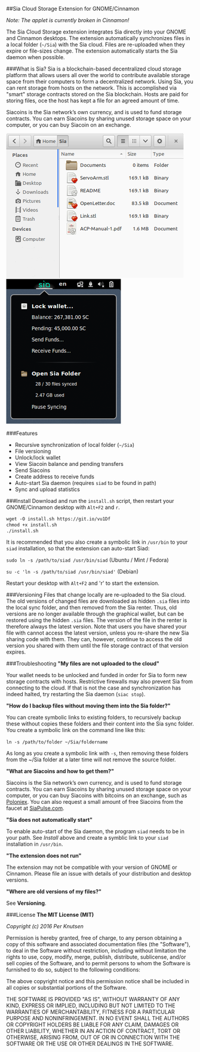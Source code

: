 ##Sia Cloud Storage Extension for GNOME/Cinnamon

*Note: The applet is currently broken in Cinnamon!*

The Sia Cloud Storage extension integrates Sia directly into your GNOME and Cinnamon desktops. The extension automatically synchronizes files in a local folder (`~/Sia`) with the Sia cloud. Files are re-uploaded when they expire or file-sizes change. The extension automatically starts the Sia daemon when possible.

###What is Sia?
Sia is a blockchain-based decentralized cloud storage platform that allows users all over the world to contribute available storage space from their computers to form a decentralized network. Using Sia, you can rent storage from hosts on the network. This is accomplished via "smart" storage contracts stored on the Sia blockchain. Hosts are paid for storing files, oce the host has kept a file for an agreed amount of time.

Siacoins is the Sia network’s own currency, and is used to fund storage contracts. You can earn Siacoins by sharing unused storage space on your computer, or you can buy Siacoin on an exchange.

![Sia GNOME Extension](./img/screenshot-2.png)   ![Sia GNOME Extension](./img/screenshot.png)

###Features
* Recursive synchronization of local folder (`~/Sia`)
* File versioning
* Unlock/lock wallet
* View Siacoin balance and pending transfers
* Send Siacoins
* Create address to receive funds
* Auto-start Sia daemon (requires `siad` to be found in path)
* Sync and upload statistics

###Install
Download and run the `install.sh` script, then restart your GNOME/Cinnamon desktop with `Alt+F2` and `r`.

```
wget -O install.sh https://git.io/vu1Df
chmod +x install.sh
./install.sh
```

It is recommended that you also create a symbolic link in `/usr/bin` to your `siad` installation, so that the extension can auto-start Siad:

`sudo ln -s /path/to/siad /usr/bin/siad` (Ubuntu / Mint / Fedora)

`su -c 'ln -s /path/to/siad /usr/bin/siad'` (Debian)

Restart your desktop with `Alt+F2` and 'r' to start the extension.


###Versioning
Files that change locally are re-uploaded to the Sia cloud. The old versions of changed files are downloaded as hidden `.sia`
files into the local sync folder, and then removed from the Sia renter. Thus, old versions are no longer available through
the graphical wallet, but can be restored using the hidden `.sia` files. The version of the file in the renter is therefore
always the latest version. Note that users you have shared your file with cannot access the latest version, unless you re-share
the new Sia sharing code with them. They can, however, continue to access the old version you shared with them until the file
storage contract of that version expires.

###Troubleshooting
**"My files are not uploaded to the cloud"**

Your wallet needs to be unlocked and funded in order for Sia to form new storage contracts with hosts. Restrictive firewalls may also prevent Sia from connecting to the cloud. If that is not the case and synchronization has indeed halted, try restarting the Sia daemon (`siac stop`).

**"How do I backup files without moving them into the Sia folder?"**

You can create symbolic links to existing folders, to recursively backup these without copies these folders and their content into the Sia sync folder. You create a symbolic link on the command line like this:

`ln -s /path/to/folder ~/Sia/foldername`

As long as you create a symbolic link with `-s`, then removing these folders from the ~/Sia folder at a later time will not remove the source folder.


**"What are Siacoins and how to get them?"**

Siacoins is the Sia network’s own currency, and is used to fund storage contracts. You can earn Siacoins by sharing unused storage space on your computer, or you can buy Siacoins with bitcoins on an exchange, such as [Poloniex](http://poloniex.com). You can also request a small amount of free Siacoins from the faucet at [SiaPulse.com](http://siapulse.com/page/faucet).

**"Sia does not automatically start"**

To enable auto-start of the Sia daemon, the program `siad` needs to be in your path. See *Install* above and create a symblic link to your `siad` installation in `/usr/bin`.

**"The extension does not run"**

The extension may not be compatible with your version of GNOME or Cinnamon. Please file an issue with details of your distribution and desktop versions.

**"Where are old versions of my files?"**

See **Versioning**.

###License
**The MIT License (MIT)**

*Copyright (c) 2016 Per Knutsen*

Permission is hereby granted, free of charge, to any person obtaining a copy of this software and associated documentation files (the "Software"), to deal in the Software without restriction, including without limitation the rights to use, copy, modify, merge, publish, distribute, sublicense, and/or sell copies of the Software, and to permit persons to whom the Software is furnished to do so, subject to the following conditions:

The above copyright notice and this permission notice shall be included in all copies or substantial portions of the Software.

THE SOFTWARE IS PROVIDED "AS IS", WITHOUT WARRANTY OF ANY KIND, EXPRESS OR IMPLIED, INCLUDING BUT NOT LIMITED TO THE WARRANTIES OF MERCHANTABILITY, FITNESS FOR A PARTICULAR PURPOSE AND NONINFRINGEMENT. IN NO EVENT SHALL THE AUTHORS OR COPYRIGHT HOLDERS BE LIABLE FOR ANY CLAIM, DAMAGES OR OTHER LIABILITY, WHETHER IN AN ACTION OF CONTRACT, TORT OR OTHERWISE, ARISING FROM, OUT OF OR IN CONNECTION WITH THE SOFTWARE OR THE USE OR OTHER DEALINGS IN THE SOFTWARE.